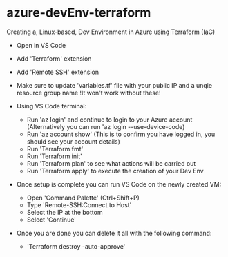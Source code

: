 # azure-devEnv-terraform
Creating a, Linux-based, Dev Environment in Azure using Terraform (IaC)

- Open in VS Code
- Add 'Terraform' extension
- Add 'Remote SSH' extension
- Make sure to update 'variables.tf' file with your public IP and a unqie resource group name !It won't work without these!
- Using VS Code terminal:
  - Run 'az login' and continue to login to your Azure account (Alternatively you can run 'az login --use-device-code)
  - Run 'az account show' (This is to confirm you have logged in, you should see your account details)
  - Run 'Terraform fmt'
  - Run 'Terraform init'
  - Run 'Terraform plan' to see what actions will be carried out
  - Run 'Terraform apply' to execute the creation of your Dev Env
- Once setup is complete you can run VS Code on the newly created VM:
  - Open 'Command Palette' (Ctrl+Shift+P)
  - Type 'Remote-SSH:Connect to Host'
  - Select the IP at the bottom
  - Select 'Continue'

- Once you are done you can delete it all with the following command:
  - 'Terraform destroy -auto-approve'